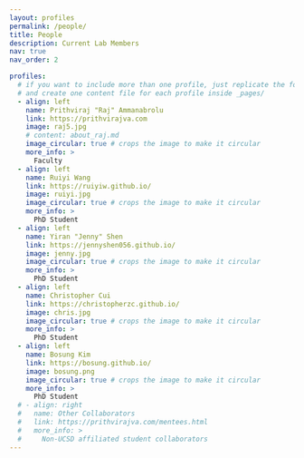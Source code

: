 ```yaml
---
layout: profiles
permalink: /people/
title: People
description: Current Lab Members
nav: true
nav_order: 2

profiles:
  # if you want to include more than one profile, just replicate the following block
  # and create one content file for each profile inside _pages/
  - align: left
    name: Prithviraj "Raj" Ammanabrolu
    link: https://prithvirajva.com
    image: raj5.jpg
    # content: about_raj.md
    image_circular: true # crops the image to make it circular
    more_info: >
      Faculty
  - align: left
    name: Ruiyi Wang
    link: https://ruiyiw.github.io/
    image: ruiyi.jpg
    image_circular: true # crops the image to make it circular
    more_info: >
      PhD Student
  - align: left
    name: Yiran "Jenny" Shen
    link: https://jennyshen056.github.io/
    image: jenny.jpg
    image_circular: true # crops the image to make it circular
    more_info: >
      PhD Student
  - align: left
    name: Christopher Cui
    link: https://christopherzc.github.io/
    image: chris.jpg
    image_circular: true # crops the image to make it circular
    more_info: >
      PhD Student
  - align: left
    name: Bosung Kim
    link: https://bosung.github.io/
    image: bosung.png
    image_circular: true # crops the image to make it circular
    more_info: >
      PhD Student
  # - align: right
  #   name: Other Collaborators
  #   link: https://prithvirajva.com/mentees.html
  #   more_info: >
  #     Non-UCSD affiliated student collaborators
---
```


<!-- {% include figure.html
              path='/assets/img/spookylab.jpg'
              style='max-width:20% height:auto'
              alt='lab photo'
              cache_bust=true -%} -->
